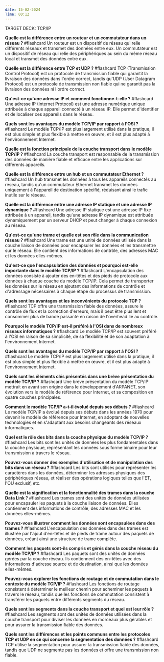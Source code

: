 ```yaml
---
date: 15-02-2024
Time: 00:12
---
```

TARGET DECK: TCP/IP

**Quelle est la différence entre un routeur et un commutateur dans un réseau ?** #flashcard
Un routeur est un dispositif de réseau qui relie différents réseaux et transmet des données entre eux. Un commutateur est un dispositif de réseau qui relie des périphériques au sein du même réseau local et transmet des données entre eux.
<!--ID: 1707952303212-->


**Quelle est la différence entre TCP et UDP ?** #flashcard
TCP (Transmission Control Protocol) est un protocole de transmission fiable qui garantit la livraison des données dans l'ordre correct, tandis qu'UDP (User Datagram Protocol) est un protocole de transmission non fiable qui ne garantit pas la livraison des données ni l'ordre correct.
<!--ID: 1707952303226-->


**Qu'est-ce qu'une adresse IP et comment fonctionne-t-elle ?** #flashcard
Une adresse IP (Internet Protocol) est une adresse numérique unique attribuée à chaque appareil connecté à un réseau IP. Elle permet d'identifier et de localiser ces appareils dans le réseau.
<!--ID: 1707952303229-->


**Quels sont les avantages du modèle TCP/IP par rapport à l'OSI ?** #flashcard
Le modèle TCP/IP est plus largement utilisé dans la pratique, il est plus simple et plus flexible à mettre en œuvre, et il est plus adapté à l'environnement Internet.
<!--ID: 1707952303232-->


**Quelle est la fonction principale de la couche transport dans le modèle TCP/IP ?** #flashcard
La couche transport est responsable de la transmission des données de manière fiable et efficace entre les applications sur différents appareils.
<!--ID: 1707952303234-->


**Quelle est la différence entre un hub et un commutateur Ethernet ?** #flashcard
Un hub transmet les données à tous les appareils connectés au réseau, tandis qu'un commutateur Ethernet transmet les données uniquement à l'appareil de destination spécifié, réduisant ainsi le trafic inutile sur le réseau.
<!--ID: 1707952303237-->


**Quelle est la différence entre une adresse IP statique et une adresse IP dynamique ?** #flashcard
Une adresse IP statique est une adresse IP fixe attribuée à un appareil, tandis qu'une adresse IP dynamique est attribuée dynamiquement par un serveur DHCP et peut changer à chaque connexion au réseau.
<!--ID: 1707952303239-->


**Qu'est-ce qu'une trame et quelle est son rôle dans la communication réseau ?** #flashcard
Une trame est une unité de données utilisée dans la couche liaison de données pour encapsuler les données et les transmettre sur le réseau. Elle contient des informations de contrôle, des adresses MAC et les données elles-mêmes.
<!--ID: 1707952303242-->


**Qu'est-ce que l'encapsulation des données et pourquoi est-elle importante dans le modèle TCP/IP ?** #flashcard
L'encapsulation des données consiste à ajouter des en-têtes et des pieds de protocole aux données à chaque couche du modèle TCP/IP. Cela permet de transporter les données sur le réseau en ajoutant des informations de contrôle et d'adressage nécessaires à chaque étape du processus de transmission.
<!--ID: 1707952303244-->


**Quels sont les avantages et les inconvénients du protocole TCP ?** #flashcard
TCP offre une transmission fiable des données, assure le contrôle de flux et la correction d'erreurs, mais il peut être plus lent et consommer plus de bande passante en raison de l'overhead lié au contrôle.
<!--ID: 1707952303246-->


**Pourquoi le modèle TCP/IP est-il préféré à l'OSI dans de nombreux réseaux informatiques ?** #flashcard
Le modèle TCP/IP est souvent préféré à l'OSI en raison de sa simplicité, de sa flexibilité et de son adaptation à l'environnement Internet.
<!--ID: 1707952303249-->


**Quels sont les avantages du modèle TCP/IP par rapport à l'OSI ?** #flashcard
Le modèle TCP/IP est plus largement utilisé dans la pratique, il est plus simple et plus flexible à mettre en œuvre, et il est plus adapté à l'environnement Internet.
<!--ID: 1707952346813-->


**Quels sont les éléments clés présentés dans une brève présentation du modèle TCP/IP ?** #flashcard
Une brève présentation du modèle TCP/IP mettrait en avant son origine dans le développement d'ARPANET, son évolution vers le modèle de référence pour Internet, et sa composition en quatre couches principales.
<!--ID: 1707952303252-->


**Comment le modèle TCP/IP a-t-il évolué depuis ses débuts ?** #flashcard
Le modèle TCP/IP a évolué depuis ses débuts dans les années 1970 pour devenir le modèle de référence pour Internet, en adoptant de nouvelles technologies et en s'adaptant aux besoins changeants des réseaux informatiques.
<!--ID: 1707952303254-->


**Quel est le rôle des bits dans la couche physique du modèle TCP/IP ?** #flashcard
Les bits sont les unités de données les plus fondamentales dans la couche physique, représentant les données sous forme binaire pour leur transmission à travers le réseau.
<!--ID: 1707952303257-->


**Pouvez-vous donner des exemples d'utilisation et de manipulation des bits dans un réseau ?** #flashcard
Les bits sont utilisés pour représenter les caractères dans les données, déterminer les adresses physiques des périphériques réseau, et réaliser des opérations logiques telles que l'ET, l'OU exclusif, etc.
<!--ID: 1707952303259-->


**Quelle est la signification et la fonctionnalité des trames dans la couche Data Link ?** #flashcard
Les trames sont des unités de données utilisées pour encapsuler les paquets à la couche liaison de données. Elles contiennent des informations de contrôle, des adresses MAC et les données elles-mêmes.
<!--ID: 1707952303262-->


**Pouvez-vous illustrer comment les données sont encapsulées dans des trames ?** #flashcard
L'encapsulation des données dans des trames est illustrée par l'ajout d'en-têtes et de pieds de trame autour des paquets de données, créant ainsi une structure de trame complète.
<!--ID: 1707952303265-->


**Comment les paquets sont-ils compris et gérés dans la couche réseau du modèle TCP/IP ?** #flashcard
Les paquets sont des unités de données gérées par la couche réseau. Ils contiennent des en-têtes avec des informations d'adresse source et de destination, ainsi que les données elles-mêmes.
<!--ID: 1707952303267-->


**Pouvez-vous explorer les fonctions de routage et de commutation dans le contexte du modèle TCP/IP ?** #flashcard
Les fonctions de routage consistent à déterminer le meilleur chemin pour acheminer les paquets à travers le réseau, tandis que les fonctions de commutation consistent à transférer les paquets entre différents segments du réseau.
<!--ID: 1707952303270-->


**Quels sont les segments dans la couche transport et quel est leur rôle ?** #flashcard
Les segments sont des unités de données utilisées dans la couche transport pour diviser les données en morceaux plus gérables et pour assurer la transmission fiable des données.
<!--ID: 1707952303273-->


**Quels sont les différences et les points communs entre les protocoles TCP et UDP en ce qui concerne la segmentation des données ?** #flashcard
TCP utilise la segmentation pour assurer la transmission fiable des données, tandis que UDP ne segmente pas les données et offre une transmission non fiable.
<!--ID: 1707952303275-->

